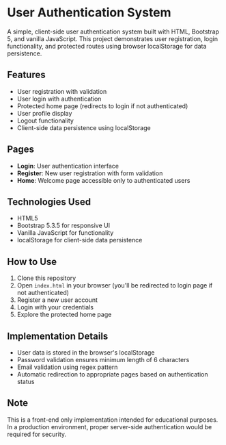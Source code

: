 # User Authentication System

A simple, client-side user authentication system built with HTML, Bootstrap 5, and vanilla JavaScript. This project demonstrates user registration, login functionality, and protected routes using browser localStorage for data persistence.

## Features

- User registration with validation
- User login with authentication
- Protected home page (redirects to login if not authenticated)
- User profile display
- Logout functionality
- Client-side data persistence using localStorage

## Pages

- **Login**: User authentication interface
- **Register**: New user registration with form validation
- **Home**: Welcome page accessible only to authenticated users

## Technologies Used

- HTML5
- Bootstrap 5.3.5 for responsive UI
- Vanilla JavaScript for functionality
- localStorage for client-side data persistence

## How to Use

1. Clone this repository
2. Open `index.html` in your browser (you'll be redirected to login page if not authenticated)
3. Register a new user account
4. Login with your credentials
5. Explore the protected home page

## Implementation Details

- User data is stored in the browser's localStorage
- Password validation ensures minimum length of 6 characters
- Email validation using regex pattern
- Automatic redirection to appropriate pages based on authentication status

## Note

This is a front-end only implementation intended for educational purposes. In a production environment, proper server-side authentication would be required for security.
